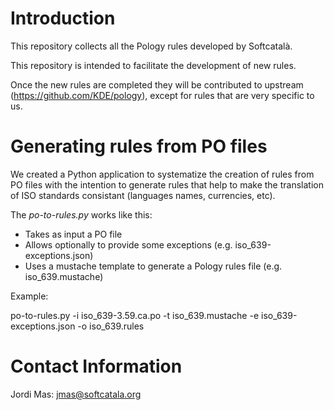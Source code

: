 # Introduction

This repository collects all the Pology rules developed by Softcatalà.

This repository is intended to facilitate the development of new rules.

Once the new rules are completed they will be contributed to upstream (https://github.com/KDE/pology), except for rules that are very specific to us.

# Generating rules from PO files

We created a Python application to systematize the creation of rules from PO files with the intention to generate rules that help to make the translation of ISO standards consistant (languages names, currencies, etc).

The _po-to-rules.py_ works like this:

* Takes as input a PO file
* Allows optionally to provide some exceptions (e.g. iso_639-exceptions.json)
* Uses a mustache template to generate a Pology rules file (e.g. iso_639.mustache)

Example:

  po-to-rules.py -i iso_639-3.59.ca.po -t iso_639.mustache -e iso_639-exceptions.json -o iso_639.rules

# Contact Information

Jordi Mas: jmas@softcatala.org
